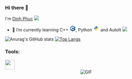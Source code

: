 ### Hi there 👋
I'm <a href="https://github.com/DinFuc" target="_blank"> Dinh Phuc</a> <img src="https://media.giphy.com/media/hvRJCLFzcasrR4ia7z/giphy.gif" width="25px">
- 🌱 I’m currently learning C++ <code><img height="20" src="https://raw.githubusercontent.com/github/explore/80688e429a7d4ef2fca1e82350fe8e3517d3494d/topics/cpp/cpp.png"></code>, Python <code><img height="20" src="https://raw.githubusercontent.com/github/explore/80688e429a7d4ef2fca1e82350fe8e3517d3494d/topics/python/python.png"></code>
 and AutoIt <code><img height="20" src = "https://user-images.githubusercontent.com/87629665/143540286-e499cdb8-3dd8-45f3-90c1-552359eab402.png"></code>

![Anurag's GitHub stats](https://github-readme-stats.vercel.app/api?username=anuraghazra&show_icons=true&theme=radical)
[![Top Langs](https://github-readme-stats.vercel.app/api/top-langs/?username=DinFuc)](https://github.com/DinFuc/github-readme-stats-1)

### Tools:
<img align='left' height="32" width="32" src="https://cdn.jsdelivr.net/npm/simple-icons@4.8.0/icons/sublimetext.svg" /> <br>

<p align="center">
        <img align="center" alt="GIF" src="https://gifburg.com/images/gifs/cat/webp/0018.webp" />
</p>
<!--
**DinFuc/DinFuc** is a ✨ _special_ ✨ repository because its `README.md` (this file) appears on your GitHub profile.

Here are some ideas to get you started:

- 🔭 I’m currently working on ...
- 🌱 I’m currently learning ...
- 👯 I’m looking to collaborate on ...
- 🤔 I’m looking for help with ...
- 💬 Ask me about ...
- 📫 How to reach me: ...
- 😄 Pronouns: ...
- ⚡ Fun fact: ...
-->

